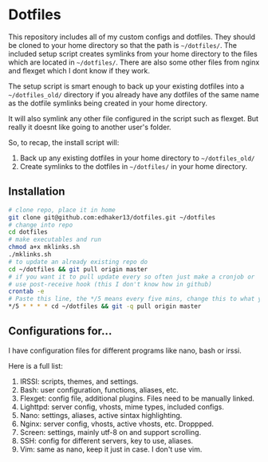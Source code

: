 Dotfiles
========
This repository includes all of my custom configs and dotfiles.  They should be cloned to
your home directory so that the path is `~/dotfiles/`.  The included setup
script creates symlinks from your home directory to the files which are located
in `~/dotfiles/`. There are also some other files from nginx and flexget which I dont know if they work.

The setup script is smart enough to back up your existing dotfiles into a
`~/dotfiles_old/` directory if you already have any dotfiles of the same name as
the dotfile symlinks being created in your home directory.

It will also symlink any other file configured in the script such as flexget. 
But really it doesnt like going to another user's folder.

So, to recap, the install script will:

1. Back up any existing dotfiles in your home directory to `~/dotfiles_old/`
2. Create symlinks to the dotfiles in `~/dotfiles/` in your home directory.


Installation
------------

``` bash
# clone repo, place it in home
git clone git@github.com:edhaker13/dotfiles.git ~/dotfiles
# change into repo
cd dotfiles
# make executables and run
chmod a+x mklinks.sh
./mklinks.sh
# to update an already existing repo do
cd ~/dotfiles && git pull origin master
# if you want it to pull update every so often just make a cronjob or 
# use post-receive hook (this I don't know how in github)
crontab -e
# Paste this line, the */5 means every five mins, change this to what you want
*/5 * * * * cd ~/dotfiles && git -q pull origin master
```
Configurations for...
---------------------
I have configuration files for different programs like nano, bash or irssi.

Here is a full list:

1. IRSSI: scripts, themes, and settings.
2. Bash: user configuration, functions, aliases, etc.
3. Flexget: config file, additional plugins. Files need to be manually linked.
4. Lighttpd: server config, vhosts, mime types, included configs.
5. Nano: settings, aliases, active sintax highlighting.
6. Nginx: server config, vhosts, active vhosts, etc. Droppped.
7. Screen: settings, mainly utf-8 on and support scrolling.
8. SSH: config for different servers, key to use, aliases.
9. Vim: same as nano, keep it just in case. I don't use vim.

